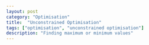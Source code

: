 ```yaml
---
layout: post
category: "Optimisation"
title:  "Unconstrained Optimisation"
tags: ["optimisation", "unconstrained optimisation"]
description: "Finding maximum or minimum values"
---
```

